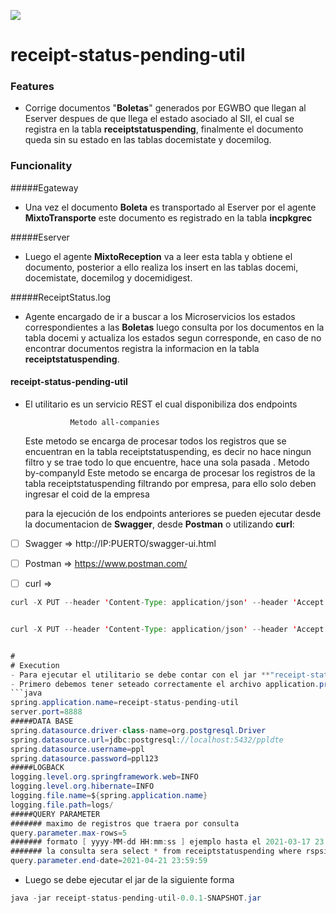 ![](https://logos-download.com/wp-content/uploads/2020/06/Sovos_Logo.png)
# 
# receipt-status-pending-util

### Features

- Corrige documentos "**Boletas**" generados por EGWBO que llegan al Eserver despues de que llega el estado asociado al SII, el cual se registra en la tabla **receiptstatuspending**, finalmente el documento queda sin su estado en las tablas docemistate y docemilog.

### Funcionality

#####Egateway
- Una vez el documento **Boleta** es transportado al Eserver por el agente **MixtoTransporte** este documento es registrado en la tabla **incpkgrec**

#####Eserver
- Luego el agente **MixtoReception** va a leer esta tabla y obtiene el documento, posterior a ello realiza los insert en las tablas docemi, docemistate, docemilog y docemidigest.

#####ReceiptStatus.log
- Agente encargado de ir a buscar a los Microservicios los estados correspondientes  a las **Boletas**  luego consulta por los documentos en la tabla docemi y actualiza los estados segun corresponde, en caso de no encontrar documentos registra la informacion en la tabla **receiptstatuspending**.
 
#### receipt-status-pending-util
- El utilitario es un servicio REST el cual disponibiliza dos endpoints 

				Metodo all-companies 
	Este metodo se encarga de procesar todos los registros que se encuentran en la tabla receiptstatuspending, es decir no hace ningun filtro y se trae todo lo que encuentre, hace una sola pasada .
				Metodo by-companyId
	Este metodo se encarga de procesar los registros de la tabla receiptstatuspending filtrando por empresa, para ello solo deben ingresar el coid de la empresa

	para la ejecución de los endpoints anteriores se pueden ejecutar desde la documentacion de **Swagger**, desde **Postman** o utilizando **curl**:
	
- [ ] Swagger => http://IP:PUERTO/swagger-ui.html   

- [ ] Postman => https://www.postman.com/

- [ ] curl  =>

```java
curl -X PUT --header 'Content-Type: application/json' --header 'Accept: application/json' 'http://localhost:8888/app/v1/process/all-companies'


curl -X PUT --header 'Content-Type: application/json' --header 'Accept: application/json' 'http://localhost:8888/app/v1/process/10'```


# 
# Execution
- Para ejecutar el utilitario se debe contar con el jar **"receipt-status-pending-util-0.0.1-SNAPSHOT.jar"** y el archivo **application.properties**
- Primero debemos tener seteado correctamente el archivo application.properties
```java
spring.application.name=receipt-status-pending-util
server.port=8888
#####DATA BASE
spring.datasource.driver-class-name=org.postgresql.Driver
spring.datasource.url=jdbc:postgresql://localhost:5432/ppldte
spring.datasource.username=ppl
spring.datasource.password=ppl123
#####LOGBACK
logging.level.org.springframework.web=INFO
logging.level.org.hibernate=INFO
logging.file.name=${spring.application.name}
logging.file.path=logs/
#####QUERY PARAMETER
####### maximo de registros que traera por consulta
query.parameter.max-rows=5
####### formato [ yyyy-MM-dd HH:mm:ss ] ejemplo hasta el 2021-03-17 23:59:59
####### la consulta sera select * from receiptstatuspending where rspsiisenttime < '2021-03-17 23:59:59' 
query.parameter.end-date=2021-04-21 23:59:59
```
- Luego se debe ejecutar el jar de la siguiente forma
````java
java -jar receipt-status-pending-util-0.0.1-SNAPSHOT.jar
````
